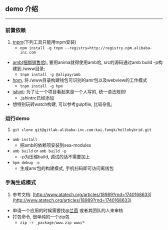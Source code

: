 ## demo 介绍
---

### 前置依赖
1. [tnpm](http://web.npm.alibaba-inc.com/?spm=0.0.0.0.p7ZQI8)(下列工具只能用tnpm安装)
    * `npm install -g tnpm --registry=http://registry.npm.alibaba-inc.com`
* [amb(捆绑销售哈)](http://web.npm.alibaba-inc.com/package/@alipay/amb), 要用anima就得使用amb哈, src的源码通过amb build -p构建到./www目录;
     * `tnpm install -g @alipay/amb`
* [hpm](http://web.npm.alibaba-inc.com/package/hpm), 将./www目录构建钱包可识别的amr包以及webview的工作模式
    * `tnpm install -g hpm`
* [jshint](http://www.jshint.com/docs/): 为了让一个项目看起来是一个人写的, 统一语法规则!
    * .jshintrc已经添加
* 想特别玩转watch构建, 可以参考gulpfile, 比较杂乱;

### 运行demo
1. `git clone git@gitlab.alibaba-inc.com:kai.fangk/hellohybrid.git`
* `amb install` 
    * 把amb的依赖项安装到sea-modules
* `amb build` or `amb build -p`
    * -p为压缩build, 调试的话不需要加上
* `hpm debug -o`
    *  生成amr包的构建模式, 手机扫码即可访问离线包
    
    
### 手淘生成模式
1. 参考文档: [http://www.atatech.org/articles/18989?rnd=1740168633](http://www.atatech.org/articles/18989?rnd=1740168633)
* 申请一个应用的时候需要找@[兰茵](http://www.taobao.com/webww/ww.php?ver=3&touid=兰茵&siteid=cntaobao&status=1&charset=utf-8) 或者其团队的人来审核
* 打包命令, 很单纯的一个zip包
    * `zip -r _package/www.zip www/*`

